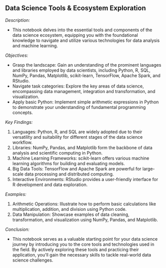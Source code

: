 ## Data Science Tools & Ecosystem Exploration

*Description:*

* This notebook delves into the essential tools and components of the data science ecosystem, equipping you with the foundational knowledge to navigate and utilize various technologies for data analysis and machine learning.

*Objectives:*
* Grasp the landscape: Gain an understanding of the prominent languages and libraries employed by data scientists, including Python, R, SQL, NumPy, Pandas, Matplotlib, scikit-learn, TensorFlow, Apache Spark, and RStudio.
* Navigate task categories: Explore the key areas of data science, encompassing data management, integration and transformation, and visualization.
* Apply basic Python: Implement simple arithmetic expressions in Python to demonstrate your understanding of fundamental programming concepts.

*Key Findings:*

1. Languages: Python, R, and SQL are widely adopted due to their versatility and suitability for different stages of the data science workflow.
2. Libraries: NumPy, Pandas, and Matplotlib form the backbone of data analysis and scientific computing in Python.
3. Machine Learning Frameworks: scikit-learn offers various machine learning algorithms for building and evaluating models.
4. Big Data Tools: TensorFlow and Apache Spark are powerful for large-scale data processing and distributed computing.
5. Interactive Environments: RStudio provides a user-friendly interface for R development and data exploration.

*Examples:*

1. Arithmetic Operations: Illustrate how to perform basic calculations like multiplication, addition, and division using Python code.
2. Data Manipulation: Showcase examples of data cleaning, transformation, and visualization using NumPy, Pandas, and Matplotlib.

*Conclusion:*

* This notebook serves as a valuable starting point for your data science journey by introducing you to the core tools and technologies used in the field. By actively exploring these tools and practicing their application, you'll gain the necessary skills to tackle real-world data science challenges.
